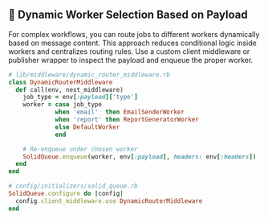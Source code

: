 ## 🔀 Dynamic Worker Selection Based on Payload

For complex workflows, you can route jobs to different workers dynamically based on message content. This approach reduces conditional logic inside workers and centralizes routing rules. Use a custom client middleware or publisher wrapper to inspect the payload and enqueue the proper worker.

```ruby
# lib/middleware/dynamic_router_middleware.rb
class DynamicRouterMiddleware
  def call(env, next_middleware)
    job_type = env[:payload]['type']
    worker = case job_type
             when 'email'  then EmailSenderWorker
             when 'report' then ReportGeneratorWorker
             else DefaultWorker
             end

    # Re-enqueue under chosen worker
    SolidQueue.enqueue(worker, env[:payload], headers: env[:headers])
  end
end
```

```ruby
# config/initializers/solid_queue.rb
SolidQueue.configure do |config|
  config.client_middleware.use DynamicRouterMiddleware
end
```